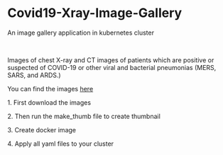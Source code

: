 # Covid19-Xray-Image-Gallery
An image gallery application in kubernetes cluster 

<br>
<p>Images of chest X-ray and CT images of patients which are positive or suspected of COVID-19 or other viral and bacterial pneumonias (MERS, SARS, and ARDS.)<p>
<p>You can find the images <a href="https://github.com/ieee8023/covid-chestxray-dataset">here</a>
<p>1. First download the images<p>
<p>2. Then run the make_thumb file to create thumbnail<p>
<p>3. Create docker image<p>
<p>4. Apply all yaml files to your cluster<p>
